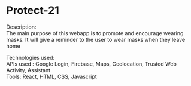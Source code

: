 # Protect-21

Description: </br>
  The main purpose of this webapp is to promote and encourage wearing masks. It will give a reminder to the user to wear masks when they leave home 
  
  
Technologies used: </br>
  APIs used : Google Login, Firebase, Maps, Geolocation, Trusted Web Activity, Assistant </br>
  Tools: React, HTML, CSS, Javascript
  
  
  
  
  
  
